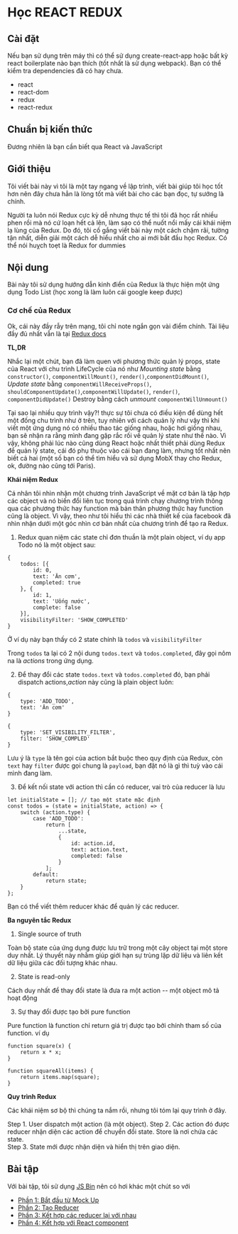 # Học REACT REDUX 

## Cài đặt

Nếu bạn sử dụng trên máy thì có thể sử dụng create-react-app hoặc bất kỳ react boilerplate nào bạn thích (tốt nhất là sử dụng webpack).
Bạn có thể kiểm tra dependencies đã có hay chưa.

* react
* react-dom
* redux
* react-redux

## Chuẩn bị kiến thức

Đương nhiên là bạn cần biết qua React và JavaScript

## Giới thiệu 

Tôi viết bài này vì tôi là một tay ngang về lập trình, viết bài giúp tôi học tốt hơn nên đây chưa hẳn là lòng tốt mà viết bài cho các bạn đọc, tự sướng là chính.

Người ta luôn nói Redux cực kỳ dễ nhưng thực tế thì tôi đã học rất nhiều phen rồi mà nó cứ loạn hết cả lên, làm sao có thể nuốt nổi mấy cái khái niệm lạ lùng của Redux. Do đó, tôi cố gắng viết bài này một cách chậm rãi, tường tận nhất, diễn giải một cách dễ hiểu nhất cho ai mới bắt đầu học Redux. Có thể nói huỵch toẹt là Redux for dummies 


## Nội dung

Bài này tôi sử dụng hướng dẫn kinh điển của Redux là thực hiện một ứng dụng Todo List (học xong là làm luôn cái google keep được)

### Cơ chế của Redux

Ok, cái này đầy rẫy trên mạng, tôi chỉ note ngắn gọn vài điểm chính. Tài liệu đầy đủ nhất vẫn là tại [Redux docs](http://redux.js.org/)

**TL,DR** 

Nhắc lại một chút, bạn đã làm quen với phương thức quản lý props, state của React với chu trình LifeCycle của nó như 
*Mounting state* bằng `constructor()`, `componentWillMount()`, `render()`,`componentDidMount()`, 
*Update state* bằng `componentWillReceiveProps()`, `shouldComponentUpdate()`,`componentWillUpdate()`, `render()`, `componentDidUpdate()`
Destroy bằng cách *unmount* `componentWillUnmount()`

Tại sao lại nhiều quy trình vậy?! thực sự tôi chưa có điều kiện để dùng hết một đống chu trình như ở trên, tuy nhiên với cách quản lý như vậy thì khi viết một ứng dụng nó có nhiều thao tác giống nhau, hoặc hơi giống nhau, bạn sẽ nhận ra rằng mình đang gặp rắc rối về quản lý state như thế nào. Vì vậy, không phải lúc nào cũng dùng React hoặc nhất thiết phải dùng Redux để quản lý state, cái đó phụ thuộc vào cái bạn đang làm, nhưng tốt nhất nên biết cả hai (một số bạn có thể tìm hiểu và sử dụng MobX thay cho Redux, ok, đường nào cũng tới Paris).

**Khái niệm Redux** 

Cá nhân tôi nhìn nhận một chương trình JavaScript về mặt cơ bản là tập hợp các object và nó biến đổi liên tục trong quá trình chạy chương trình thông qua các phương thức hay function mà bản thân phương thức hay function cũng là object. Vì vậy, theo như tôi hiểu thì các nhà thiết kế của facebook đã nhìn nhận dưới một góc nhìn cơ bản nhất của chương trình để tạo ra Redux. 

1. Redux quan niệm các state chỉ đơn thuần là một plain object, ví dụ app Todo nó là một object sau:

```
{
	todos: [{
		id: 0,
		text: 'Ăn cơm',
		completed: true
	}, {
		id: 1,
		text: 'Uống nước',
		complete: false
	}],
	visibilityFilter: 'SHOW_COMPLETED'
}
```
Ở ví dụ này bạn thấy có 2 state chính là `todos` và `visibilityFilter` 

Trong `todos` ta lại có 2 nội dung `todos.text` và `todos.completed`, đây gọi nôm na là *actions* trong ứng dụng.

2. Để thay đổi các state `todos.text` và `todos.completed` đó, bạn phải dispatch actions,*action* này cũng là plain object luôn:

```
{
	type: 'ADD_TODO',
	text: 'Ăn cơm'	
}
```
```
{
	type: 'SET_VISIBILITY_FILTER',
	filter: 'SHOW_COMPLED' 
}
```
Lưu ý là `type` là tên gọi của action bắt buộc theo quy định của Redux, còn `text` hay `filter` được gọi chung là `payload`, bạn đặt nó là gì thì tuỳ vào cái mình đang làm. 

3. Để kết nối state với action thì cần có reducer, vai trò của reducer là lưu 

```
let initialState = []; // tạo một state mặc định
const todos = (state = initialState, action) => {
	switch (action.type) {
		case 'ADD_TODO': 
			return [
				...state,
				{
					id: action.id,
					text: action.text,
					completed: false 
				}
			];
		default: 
			return state;
	}
};

```
Bạn có thể viết thêm reducer khác để quản lý các reducer.

**Ba nguyên tắc Redux**

1.	Single source of truth 

Toàn bộ state của ứng dụng được lưu trữ trong một cây object tại một store duy nhất. Lý thuyết này nhằm giúp giới hạn sự trùng lặp dữ liệu và liên kết dữ liệu giữa các đối tượng khác nhau. 

2. State is read-only 

Cách duy nhất để thay đổi state là đưa ra một action -- một object mô tả hoạt động

3. Sự thay đổi được tạo bởi pure function

Pure function là function chỉ return giá trị được tạo bởi chính tham số của function. ví dụ 
```
function square(x) {
	return x * x;
}

function squareAll(items) {
	return items.map(square);
}

```

**Quy trình Redux** 

Các khái niệm sơ bộ thì chúng ta nắm rồi, nhưng tôi tóm lại quy trình ở đây.

Step 1. User dispatch một action (là một object).
Step 2. Các action đó được reducer nhận diện các action để chuyển đổi state. Store là nơi chứa các state.  
Step 3. State mới được nhận diện và hiển thị trên giao diện. 

## Bài tập 

Với bài tập, tôi sử dụng [JS Bin](http://jsbin.com/) nên có hơi khác một chút so với 

* [Phần 1: Bắt đầu từ Mock Up](/p1.md)
* [Phần 2: Tạo Reducer](/p2.md)
* [Phần 3: Kết hợp các reducer lại với nhau](/p3.md)
* [Phần 4: Kết hợp với React component](/p4.md)
